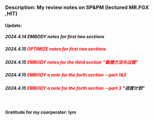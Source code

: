 ### Description: My review notes on SP&PM (lectured MR.FGX ,HIT)
#### Update:
##### 2024.4.14    EMBODY notes for first two sections 
##### 2024.4.15    <font color=Red>OPTIMIZE notes for first two sections</font>
##### 2024.4.15    <font color=Red>EMBODY notes for the third section “敏捷方法与过程”</font>
##### 2024.4.15    <font color=Red>EMBODY a note for the forth section --part 1&2  </font>
##### 2024.4.15    <font color=Red>EMBODY a note for the forth section --part 3 </font>  "进度计划"
<br/> 

#### Gratitude for my coorperator: lym
